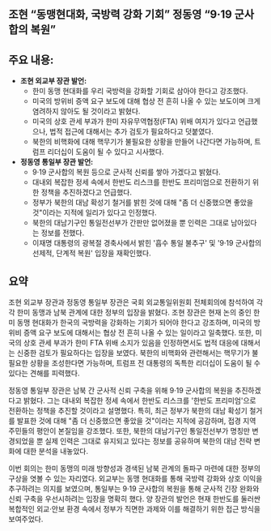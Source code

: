 ## 조현 “동맹현대화, 국방력 강화 기회” 정동영 “9·19 군사합의 복원”

## 주요 내용:
*   **조현 외교부 장관 발언:**
    *   한미 동맹 현대화를 우리 국방력을 강화할 기회로 삼아야 한다고 강조했다.
    *   미국의 방위비 증액 요구 보도에 대해 협상 전 흔히 나올 수 있는 보도이며 크게 염려하지 않아도 될 것이라고 밝혔다.
    *   미국의 상호 관세 부과가 한미 자유무역협정(FTA) 위배 여지가 있다고 언급했으나, 법적 접근에 대해서는 추가 검토가 필요하다고 덧붙였다.
    *   북한의 비핵화에 대해 핵무기가 불필요한 상황을 만들어 나간다면 가능하며, 트럼프 리더십이 도움이 될 수 있다고 시사했다.
*   **정동영 통일부 장관 발언:**
    *   9·19 군사합의 복원 등으로 군사적 신뢰를 쌓아 가겠다고 밝혔다.
    *   대내외 복잡한 정세 속에서 한반도 리스크를 한반도 프리미엄으로 전환하기 위한 정책을 추진하겠다고 언급했다.
    *   정부가 북한의 대남 확성기 철거를 밝힌 것에 대해 "좀 더 신중했으면 좋았을 것"이라는 지적에 일리가 있다고 인정했다.
    *   북한의 대남기구인 통일전선부가 간판만 없어졌을 뿐 인력은 그대로 남아있다는 정보를 전했다.
    *   이재명 대통령의 광복절 경축사에서 밝힌 '흡수 통일 불추구' 및 '9·19 군사합의 선제적, 단계적 복원' 입장을 재확인했다.

## 요약
조현 외교부 장관과 정동영 통일부 장관은 국회 외교통일위원회 전체회의에 참석하여 각각 한미 동맹과 남북 관계에 대한 정부의 입장을 밝혔다. 조현 장관은 현재 논의 중인 한미 동맹 현대화가 한국의 국방력을 강화하는 기회가 되어야 한다고 강조하며, 미국의 방위비 증액 요구 보도에 대해서는 협상 전 흔히 나올 수 있는 일이라고 일축했다. 또한, 미국의 상호 관세 부과가 한미 FTA 위배 소지가 있음을 인정하면서도 법적 대응에 대해서는 신중한 검토가 필요하다는 입장을 보였다. 북한의 비핵화와 관련해서는 핵무기가 불필요한 상황을 조성한다면 가능하며, 트럼프 전 대통령의 독특한 리더십이 도움이 될 수 있다는 견해를 피력했다.

정동영 통일부 장관은 남북 간 군사적 신뢰 구축을 위해 9·19 군사합의 복원을 추진하겠다고 밝혔다. 그는 대내외 복잡한 정세 속에서 한반도 리스크를 '한반도 프리미엄'으로 전환하는 정책을 추진할 것이라고 설명했다. 특히, 최근 정부가 북한의 대남 확성기 철거를 발표한 것에 대해 "좀 더 신중했으면 좋았을 것"이라는 지적에 공감하며, 접경 지역 주민들의 평안이 본질임을 강조했다. 또한, 북한의 대남기구인 통일전선부가 명칭만 변경되었을 뿐 실제 인력은 그대로 유지되고 있다는 정보를 공유하며 북한의 대남 전략 변화에 대한 분석을 내놓았다.

이번 회의는 한미 동맹의 미래 방향성과 경색된 남북 관계의 돌파구 마련에 대한 정부의 구상을 엿볼 수 있는 자리였다. 외교부는 동맹 현대화를 통해 국방력 강화와 상호 이익을 추구하려는 의지를 보였으며, 통일부는 9·19 군사합의 복원을 통해 군사적 긴장 완화와 신뢰 구축을 우선시하려는 입장을 명확히 했다. 양 장관의 발언은 현재 한반도를 둘러싼 복합적인 외교·안보 환경 속에서 정부가 직면한 과제와 이를 해결하기 위한 접근 방식을 보여주었다.